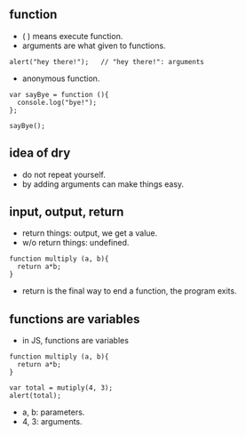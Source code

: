 ## function

- ( ) means execute function.
- arguments are what given to functions.
```
alert("hey there!");   // "hey there!": arguments
```
- anonymous function.
```
var sayBye = function (){
  console.log("bye!");
};

sayBye();
```
## idea of dry
- do not repeat yourself.
- by adding arguments can make things easy.

## input, output, return
- return things: output, we get a value.
- w/o return things: undefined.
```
function multiply (a, b){
  return a*b;
}
```
- return is the final way to end a function, the program exits.

## functions are variables
- in JS, functions are variables
```
function multiply (a, b){
  return a*b;
}

var total = mutiply(4, 3);
alert(total);
```
- a, b: parameters.
- 4, 3: arguments.
